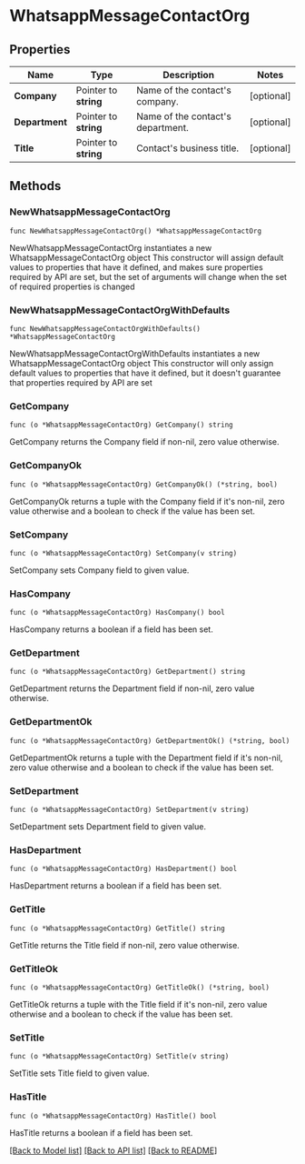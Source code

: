 # WhatsappMessageContactOrg

## Properties

Name | Type | Description | Notes
------------ | ------------- | ------------- | -------------
**Company** | Pointer to **string** | Name of the contact&#39;s company. | [optional] 
**Department** | Pointer to **string** | Name of the contact&#39;s department. | [optional] 
**Title** | Pointer to **string** | Contact&#39;s business title. | [optional] 

## Methods

### NewWhatsappMessageContactOrg

`func NewWhatsappMessageContactOrg() *WhatsappMessageContactOrg`

NewWhatsappMessageContactOrg instantiates a new WhatsappMessageContactOrg object
This constructor will assign default values to properties that have it defined,
and makes sure properties required by API are set, but the set of arguments
will change when the set of required properties is changed

### NewWhatsappMessageContactOrgWithDefaults

`func NewWhatsappMessageContactOrgWithDefaults() *WhatsappMessageContactOrg`

NewWhatsappMessageContactOrgWithDefaults instantiates a new WhatsappMessageContactOrg object
This constructor will only assign default values to properties that have it defined,
but it doesn't guarantee that properties required by API are set

### GetCompany

`func (o *WhatsappMessageContactOrg) GetCompany() string`

GetCompany returns the Company field if non-nil, zero value otherwise.

### GetCompanyOk

`func (o *WhatsappMessageContactOrg) GetCompanyOk() (*string, bool)`

GetCompanyOk returns a tuple with the Company field if it's non-nil, zero value otherwise
and a boolean to check if the value has been set.

### SetCompany

`func (o *WhatsappMessageContactOrg) SetCompany(v string)`

SetCompany sets Company field to given value.

### HasCompany

`func (o *WhatsappMessageContactOrg) HasCompany() bool`

HasCompany returns a boolean if a field has been set.

### GetDepartment

`func (o *WhatsappMessageContactOrg) GetDepartment() string`

GetDepartment returns the Department field if non-nil, zero value otherwise.

### GetDepartmentOk

`func (o *WhatsappMessageContactOrg) GetDepartmentOk() (*string, bool)`

GetDepartmentOk returns a tuple with the Department field if it's non-nil, zero value otherwise
and a boolean to check if the value has been set.

### SetDepartment

`func (o *WhatsappMessageContactOrg) SetDepartment(v string)`

SetDepartment sets Department field to given value.

### HasDepartment

`func (o *WhatsappMessageContactOrg) HasDepartment() bool`

HasDepartment returns a boolean if a field has been set.

### GetTitle

`func (o *WhatsappMessageContactOrg) GetTitle() string`

GetTitle returns the Title field if non-nil, zero value otherwise.

### GetTitleOk

`func (o *WhatsappMessageContactOrg) GetTitleOk() (*string, bool)`

GetTitleOk returns a tuple with the Title field if it's non-nil, zero value otherwise
and a boolean to check if the value has been set.

### SetTitle

`func (o *WhatsappMessageContactOrg) SetTitle(v string)`

SetTitle sets Title field to given value.

### HasTitle

`func (o *WhatsappMessageContactOrg) HasTitle() bool`

HasTitle returns a boolean if a field has been set.


[[Back to Model list]](../README.md#documentation-for-models) [[Back to API list]](../README.md#documentation-for-api-endpoints) [[Back to README]](../README.md)


